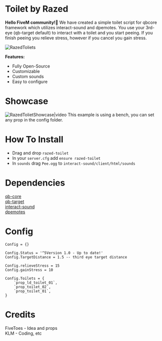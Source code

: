 # Toilet by Razed
**Hello FiveM community!👋**
We have created a simple toilet script for qbcore framework which utilizes interact-sound and dpemotes.
You use your 3rd-eye (qb-target default) to interact with a toilet and you start peeing. If you finish peeing you relieve stress, however if you cancel you gain stress.

![RazedToliets](https://user-images.githubusercontent.com/91488137/197268489-2dd3def7-b472-4d89-9321-50853eef8a47.png)

**Features:**

* Fully Open-Source
* Customizable
* Custom sounds
* Easy to configure

# Showcase
![RazedTolietShowcase|video](upload://58ByzX5bCpPBAtVVB3NXX4Cuz8q.mp4)
This example is using a bench, you can set any prop in the config folder.

# How To Install
* Drag and drop `razed-toilet`
* In your `server.cfg` add `ensure razed-toilet`
* In `sounds` drag `Pee.ogg` to `interact-sound/client/html/sounds`

# Dependencies
[qb-core](https://github.com/qbcore-framework/qb-core)\
[qb-target](https://github.com/qbcore-framework/qb-target)\
[interact-sound](https://github.com/qbcore-framework/interact-sound)\
[dpemotes](https://github.com/andristum/dpemotes)

# Config
```
Config = {}

Config.Status = '^5Version 1.0 - Up to date!'
Config.TargetDistance = 1.5 -- third eye target distance

Config.relieveStress = 15
Config.gainStress = 10

Config.Toilets = {
    `prop_ld_toilet_01`,
    `prop_toilet_02`,
    `prop_toilet_01`,
}
```


# Credits
FiveToes - Idea and props\
KLM - Coding, etc
